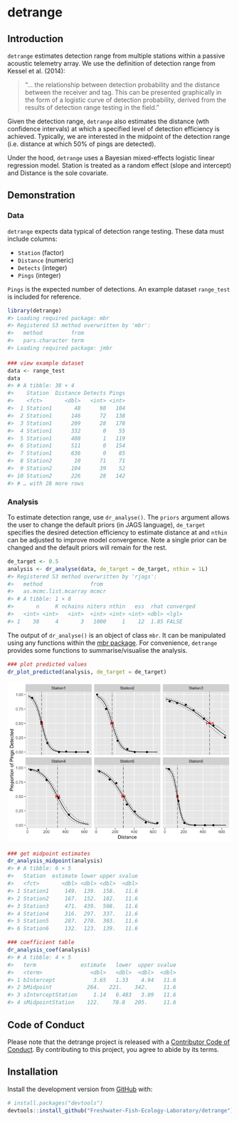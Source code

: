 
<!-- README.md is generated from README.Rmd. Please edit that file -->

# detrange

<!-- badges: start -->
<!-- badges: end -->

## Introduction

`detrange` estimates detection range from multiple stations within a
passive acoustic telemetry array. We use the definition of detection
range from Kessel et al. (2014):

> “… the relationship between detection probability and the distance
> between the receiver and tag. This can be presented graphically in the
> form of a logistic curve of detection probability, derived from the
> results of detection range testing in the field.”

Given the detection range, `detrange` also estimates the distance (wth
confidence intervals) at which a specified level of detection efficiency
is achieved. Typically, we are interested in the midpoint of the
detection range (i.e. distance at which 50% of pings are detected).

Under the hood, `detrange` uses a Bayesian mixed-effects logistic linear
regression model. Station is treated as a random effect (slope and
intercept) and Distance is the sole covariate.

## Demonstration

### Data

`detrange` expects data typical of detection range testing. These data
must include columns:

-   `Station` (factor)  
-   `Distance` (numeric)  
-   `Detects` (integer)  
-   `Pings` (integer)

`Pings` is the expected number of detections. An example dataset
`range_test` is included for reference.

``` r
library(detrange)
#> Loading required package: mbr
#> Registered S3 method overwritten by 'mbr':
#>   method         from
#>   pars.character term
#> Loading required package: jmbr

### view example dataset
data <- range_test
data
#> # A tibble: 38 × 4
#>    Station  Distance Detects Pings
#>    <fct>       <dbl>   <int> <int>
#>  1 Station1       48      98   104
#>  2 Station1      146      72   138
#>  3 Station1      209      28   178
#>  4 Station1      332       0    55
#>  5 Station1      408       1   119
#>  6 Station1      511       0   154
#>  7 Station1      636       0    85
#>  8 Station2       10      71    71
#>  9 Station2      104      39    52
#> 10 Station2      226      28   142
#> # … with 28 more rows
```

### Analysis

To estimate detection range, use `dr_analyse()`. The `priors` argument
allows the user to change the default priors (in JAGS language),
`de_target` specifies the desired detection efficiency to estimate
distance at and `nthin` can be adjusted to improve model convergence.
Note a single prior can be changed and the default priors will remain
for the rest.

``` r
de_target <- 0.5
analysis <- dr_analyse(data, de_target = de_target, nthin = 1L)
#> Registered S3 method overwritten by 'rjags':
#>   method               from 
#>   as.mcmc.list.mcarray mcmcr
#> # A tibble: 1 × 8
#>       n     K nchains niters nthin   ess  rhat converged
#>   <int> <int>   <int>  <int> <int> <int> <dbl> <lgl>    
#> 1    38     4       3   1000     1    12  1.85 FALSE
```

The output of `dr_analyse()` is an object of class `mbr`. It can be
manipulated using any functions within the [mbr
package](https://github.com/poissonconsulting/mbr). For convenience,
`detrange` provides some functions to summarise/visualise the analysis.

``` r
### plot predicted values
dr_plot_predicted(analysis, de_target = de_target)
```

![](man/figures/README-unnamed-chunk-3-1.png)<!-- -->

``` r
### get midpoint estimates
dr_analysis_midpoint(analysis)
#> # A tibble: 6 × 5
#>   Station  estimate lower upper svalue
#>   <fct>       <dbl> <dbl> <dbl>  <dbl>
#> 1 Station1     149.  139.  158.   11.6
#> 2 Station2     167.  152.  182.   11.6
#> 3 Station3     471.  439.  508.   11.6
#> 4 Station4     316.  297.  337.   11.6
#> 5 Station5     287.  270.  303.   11.6
#> 6 Station6     132.  123.  139.   11.6
```

``` r
### coefficient table
dr_analysis_coef(analysis)
#> # A tibble: 4 × 5
#>   term              estimate   lower  upper svalue
#>   <term>               <dbl>   <dbl>  <dbl>  <dbl>
#> 1 bIntercept            3.65   1.33    4.94   11.6
#> 2 bMidpoint           264.   221.    342.     11.6
#> 3 sInterceptStation     1.14   0.483   3.09   11.6
#> 4 sMidpointStation    122.    78.8   205.     11.6
```

## Code of Conduct

Please note that the detrange project is released with a [Contributor
Code of
Conduct](https://contributor-covenant.org/version/2/0/CODE_OF_CONDUCT.html).
By contributing to this project, you agree to abide by its terms.

## Installation

Install the development version from [GitHub](https://github.com/) with:

``` r
# install.packages("devtools")
devtools::install_github("Freshwater-Fish-Ecology-Laboratory/detrange")
```
